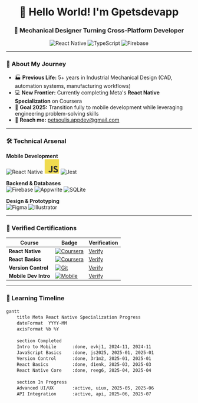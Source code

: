 <h1 align="center">👋 Hello World! I'm Gpetsdevapp</h1>
<h3 align="center">🔧 Mechanical Designer Turning Cross-Platform Developer</h3>

<p align="center">
  <img src="https://img.shields.io/badge/React_Native-20232A?style=for-the-badge&amp;logo=react&amp;logoColor=61DAFB" alt="React Native">
  <img src="https://img.shields.io/badge/TypeScript-3178C6?style=for-the-badge&amp;logo=typescript&amp;logoColor=white" alt="TypeScript">
  <img src="https://img.shields.io/badge/Firebase-FFC400-FF9100?style=for-the-badge&logo=firebase&logoColor=ffffff&labelColor=DD2C00" alt="Firebase">
</p>

---

### 🚀 About My Journey

- 🏭 **Previous Life:** 5+ years in Industrial Mechanical Design (CAD, automation systems, manufacturing workflows)
- 💻 **New Frontier:** Currently completing Meta's **React Native Specialization** on Coursera
- 🎯 **Goal 2025:** Transition fully to mobile development while leveraging engineering problem-solving skills
- 📧 **Reach me:** [petsoulis.appdev@gmail.com](mailto:petsoulis.appdev@gmail.com)

---

### 🛠 Technical Arsenal

**Mobile Development**  
<img src="https://reactnative.dev/img/header_logo.svg" width="40" title="React Native"> <img src="https://raw.githubusercontent.com/devicons/devicon/master/icons/javascript/javascript-original.svg" width="40" title="JavaScript"> <img src="https://www.vectorlogo.zone/logos/jestjsio/jestjsio-icon.svg" width="40" title="Jest">

**Backend & Databases**  
<img src="https://www.vectorlogo.zone/logos/firebase/firebase-icon.svg" width="40" title="Firebase"> <img src="https://www.vectorlogo.zone/logos/appwriteio/appwriteio-icon.svg" width="40" title="Appwrite"> <img src="https://www.vectorlogo.zone/logos/sqlite/sqlite-icon.svg" width="40" title="SQLite">

**Design & Prototyping**  
<img src="https://www.vectorlogo.zone/logos/figma/figma-icon.svg" width="40" title="Figma"> <img src="https://www.vectorlogo.zone/logos/adobe_illustrator/adobe_illustrator-icon.svg" width="40" title="Illustrator">

---

### 📜 Verified Certifications

| Course | Badge | Verification |
|--------|-------|--------------|
| **React Native** | [![Coursera](https://img.shields.io/badge/React_Native-Expert-61DAFB?logo=react&style=flat-square)](https://www.coursera.org/account/accomplishments/verify/REEG6XRR3PB7) | [Verify](https://www.coursera.org/account/accomplishments/verify/REEG6XRR3PB7) |
| **React Basics** | [![Coursera](https://img.shields.io/badge/React_Core-Expert-61DAFB?logo=react&style=flat-square)](https://www.coursera.org/account/accomplishments/verify/D1ENKN7NU6Z0) | [Verify](https://www.coursera.org/account/accomplishments/verify/D1ENKN7NU6Z0) |
| **Version Control** | [![Git](https://img.shields.io/badge/Version_Control-Expert-F05032?logo=git&style=flat-square)](https://www.coursera.org/account/accomplishments/verify/3R1M25CRT069) | [Verify](https://www.coursera.org/account/accomplishments/verify/3R1M25CRT069) |
| **Mobile Dev Intro** | [![Mobile](https://img.shields.io/badge/Mobile_Development-Foundations-000000?logo=android&style=flat-square)](https://www.coursera.org/account/accomplishments/verify/EVKJ1TDHTCYA) | [Verify](https://www.coursera.org/account/accomplishments/verify/EVKJ1TDHTCYA) |

---

### 📅 Learning Timeline

```mermaid
gantt
    title Meta React Native Specialization Progress
    dateFormat  YYYY-MM
    axisFormat %b %Y
    
    section Completed
    Intro to Mobile      :done, evkj1, 2024-11, 2024-11
    JavaScript Basics    :done, js2025, 2025-01, 2025-01
    Version Control      :done, 3r1m2, 2025-01, 2025-01
    React Basics         :done, d1enk, 2025-03, 2025-03
    React Native Core    :done, reeg6, 2025-04, 2025-04
    
    section In Progress
    Advanced UI/UX       :active, uiux, 2025-05, 2025-06
    API Integration      :active, api, 2025-06, 2025-07
